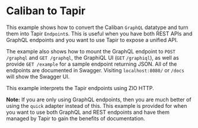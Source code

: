 # Caliban to Tapir

This example shows how to convert the Caliban `GraphQL` datatype and turn them into Tapir `Endpoint`s.
This is useful when you have both REST APIs and GraphQL endpoints and you want to use Tapir to expose a unified API.

The example also shows how to mount the GraphQL endpoint to `POST /graphql` and `GET /graphql`, the GraphiQL UI (`GET` `/graphiql`), as well as provide `GET /example` for a sample endpoint returning JSON.
All of the endpoints are documented in Swagger. Visiting `localhost:8080/` or `/docs` will show the Swagger UI.

This example interprets the Tapir endpoints using ZIO HTTP.

**Note:** If you are only using GraphQL endpoints, then you are much better of using the `quick` adapter instead of this. This example is provided for when you want to use both GraphQL and REST endpoints and have them managed by Tapir to gain the benefits of documentation.